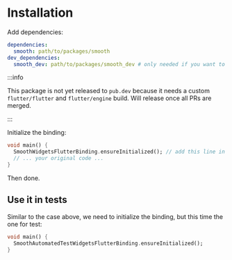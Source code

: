 # Installation

Add dependencies:

```yaml
dependencies:
  smooth: path/to/packages/smooth
dev_dependencies:
  smooth_dev: path/to/packages/smooth_dev # only needed if you want to write tests in app
```

:::info

This package is not yet released to `pub.dev` because it needs a custom `flutter/flutter` and `flutter/engine` build. Will release once all PRs are merged.

:::

Initialize the binding:

```Dart
void main() {
  SmoothWidgetsFlutterBinding.ensureInitialized(); // add this line in your `main` function
  // ... your original code ...
}
```

Then done.

## Use it in tests

Similar to the case above, we need to initialize the binding, but this time the one for test:

```dart
void main() {
  SmoothAutomatedTestWidgetsFlutterBinding.ensureInitialized();
}
```

